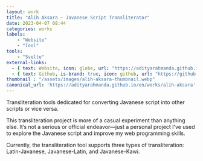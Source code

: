 ```yaml
---
layout: work
title: "Alih Aksara – Javanese Script Transliterator"
date: 2023-04-07 08:44
categories: works
labels: 
    - "Website"
    - "Tool" 
tools: 
    - "Svelte"
external-links:
  - { text: Website, icon: globe, url: "https://adityarahmanda.github.io/alih-aksara" }
  - { text: Github, is-brand: true, icon: github, url: "https://github.com/adityarahmanda/alih-aksara" }
thumbnail : "/assets/images/alih-aksara-thumbnail.webp"
canonical_url: 'https://adityarahmanda.github.io/en/works/alih-aksara'
---
```

Transliteration tools dedicated for converting Javanese script into other scripts or vice versa.

<!--excerpt-->

This transliteration project is more of a casual experiment than anything else. It’s not a serious or official endeavor—just a personal project I’ve used to explore the Javanese script and improve my web programming skills.

Currently, the transliteration tool supports three types of transliteration: Latin-Javanese, Javanese-Latin, and Javanese-Kawi.